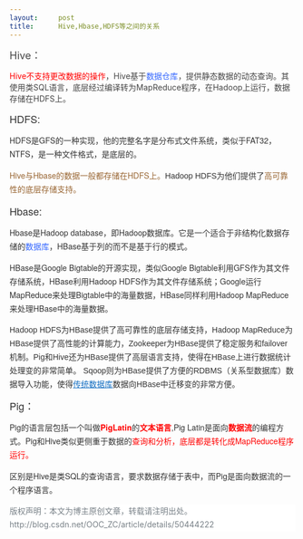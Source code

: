 ```yaml
---
layout:     post
title:      Hive,Hbase,HDFS等之间的关系
---
```

<div id="article_content" class="article_content clearfix csdn-tracking-statistics" data-pid="blog" data-mod="popu_307" data-dsm="post">
								            <link rel="stylesheet" href="https://csdnimg.cn/release/phoenix/template/css/ck_htmledit_views-f76675cdea.css">
						<div class="htmledit_views" id="content_views">
                <div class="article_content csdn-tracking-statistics tracking-click" style="color:rgb(69,69,69);"><div class="htmledit_views"><p><span style="font-size:18px;">Hive：</span></p><p><span style="color:rgb(255,0,0);">Hive不支持更改数据的操作</span>，Hive基于<span><span style="color:rgb(51,102,255);">数据仓库</span></span>，提供静态数据的动态查询。其使用类SQL语言，底层经过编译转为MapReduce程序，在Hadoop上运行，数据存储在HDFS上。</p><p><span style="font-family:'Helvetica Neue', Helvetica, Arial, sans-serif;font-size:18px;color:rgb(51,51,51);"><span style="line-height:24px;">HDFS:</span></span></p><p><span style="font-family:'Helvetica Neue', Helvetica, Arial, sans-serif;font-size:14px;color:rgb(51,51,51);line-height:24px;">HDFS是GFS的一种实现，他的完整名字是分布式文件系统，类似于<span>FAT32</span><span>，NTFS，是一种文件格式，</span>是底层的。</span><br></p><p><span style="font-family:'Helvetica Neue', Helvetica, Arial, sans-serif;font-size:14px;line-height:24px;"><span style="color:rgb(153,102,51);">Hive与Hbase的数据一般都存储在HDFS上。<span style="font-family:arial, '宋体', sans-serif;color:rgb(51,51,51);">Hadoop HDFS为他们提供了</span><span style="font-family:arial, '宋体', sans-serif;">高可靠性的底层存储支持。</span></span></span></p><p><span style="font-family:'Helvetica Neue', Helvetica, Arial, sans-serif;font-size:18px;color:rgb(51,51,51);"><span style="line-height:24px;">Hbase:</span></span></p><p><span style="font-family:'Helvetica Neue', Helvetica, Arial, sans-serif;font-size:14px;color:rgb(51,51,51);line-height:24px;">Hbase是Hadoop database，即Hadoop数据库。它是一个适合于非结构化数据存储的</span><span style="font-family:'Helvetica Neue', Helvetica, Arial, sans-serif;font-size:14px;line-height:24px;"><span style="color:rgb(51,102,255);">数据库</span></span><span style="font-family:'Helvetica Neue', Helvetica, Arial, sans-serif;font-size:14px;color:rgb(51,51,51);line-height:24px;">，HBase基于列的而不是基于行的模式。</span></p><p><span style="font-family:'Helvetica Neue', Helvetica, Arial, sans-serif;font-size:14px;color:rgb(51,51,51);line-height:24px;">HBase是Google Bigtable的开源实现，类似Google Bigtable利用GFS作为其文件存储系统，HBase利用Hadoop HDFS作为其文件存储系统；Google运行MapReduce来处理Bigtable中的海量数据，HBase同样利用Hadoop MapReduce来处理HBase中的海量数据。</span></p><p><span style="font-family:'Helvetica Neue', Helvetica, Arial, sans-serif;font-size:14px;color:rgb(51,51,51);line-height:24px;"><span style="font-family:arial, '宋体', sans-serif;">Hadoop HDFS为HBase提供了高可靠性的底层存储支持，Hadoop MapReduce为HBase提供了高性能的计算能力，Zookeeper为HBase提供了稳定服务和failover机制。</span><span style="font-family:arial, '宋体', sans-serif;text-indent:28px;">Pig和Hive还为HBase提供了高层语言支持，使得在HBase上进行数据统计处理变的非常简单。 Sqoop则为HBase提供了方便的RDBMS（关系型数据库）数据导入功能，使得</span><a href="http://baike.baidu.com/view/1437981.htm" rel="nofollow" style="color:rgb(19,110,194);font-family:arial, '宋体', sans-serif;text-indent:28px;">传统数据库</a><span style="font-family:arial, '宋体', sans-serif;text-indent:28px;">数据向HBase中迁移变的非常方便。</span></span></p><p><span style="font-family:'Helvetica Neue', Helvetica, Arial, sans-serif;font-size:14px;color:rgb(51,51,51);line-height:24px;"><span style="font-size:18px;">Pig：</span><br></span></p><p><span style="font-family:'Helvetica Neue', Helvetica, Arial, sans-serif;font-size:14px;color:rgb(51,51,51);line-height:24px;">Pig的语言层包括一个叫做<span style="font-weight:700;"><span style="color:rgb(255,0,0);">PigLatin</span></span>的<span style="font-weight:700;"><span style="color:rgb(255,0,0);">文本语言</span></span><span>,</span>Pig Latin是面向<span style="font-weight:700;"><span style="color:rgb(255,0,0);">数据流</span></span>的编程方式。Pig和Hive类似更侧重<span>于数据的<span style="color:rgb(255,0,0);">查询和分析<span>，底层都<span>是转化<span>成MapReduce程序运行。</span></span></span></span></span></span></p><p><span style="font-family:'Helvetica Neue', Helvetica, Arial, sans-serif;font-size:14px;color:rgb(51,51,51);line-height:24px;">区别是Hive是类SQL的查询语言，要求数据存储<span>于表中</span>，<span>而Pig是面向数据流的一个程序语言。</span><br></span></p></div></div><div class="article_copyright" style="font-size:14px;color:rgb(120,128,135);clear:both;line-height:24px;background-color:rgb(255,255,255);">版权声明：本文为博主原创文章，转载请注明出处。 http://blog.csdn.net/OOC_ZC/article/details/50444222</div>            </div>
                </div>